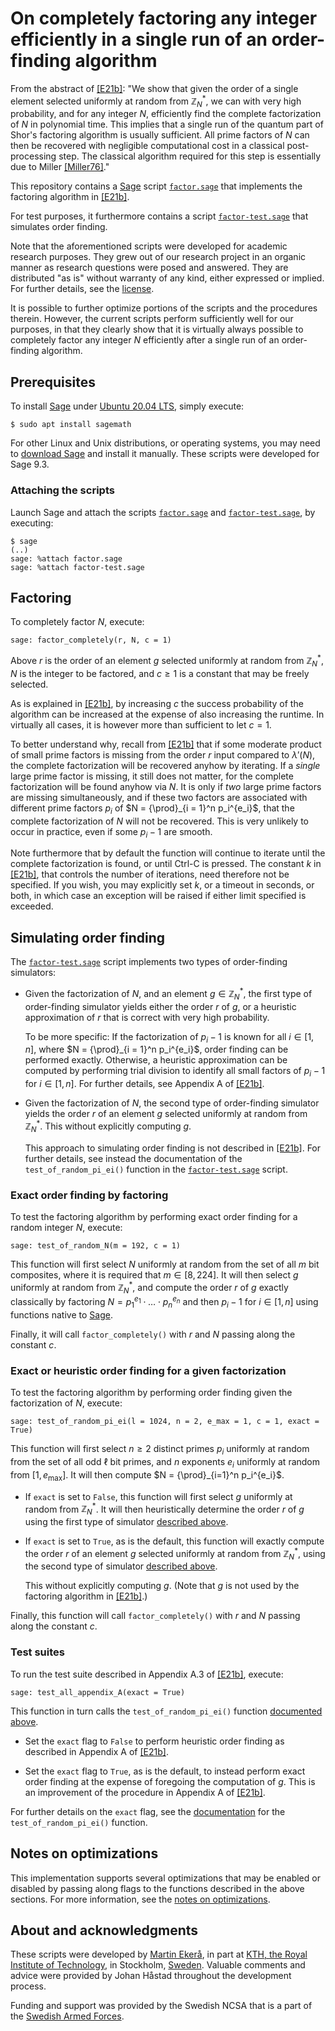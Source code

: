 # On completely factoring any integer efficiently in a single run of an order-finding algorithm
From the abstract of [[E21b]](https://doi.org/10.1007/s11128-021-03069-1): "We show that given the order of a single element selected uniformly at random from $\mathbb Z_N^*$, we can with very high probability, and for any integer $N$, efficiently find the complete factorization of $N$ in polynomial time.
This implies that a single run of the quantum part of Shor's factoring algorithm is usually sufficient.
All prime factors of $N$ can then be recovered with negligible computational cost in a classical post-processing step.
The classical algorithm required for this step is essentially due to Miller [[Miller76]](https://doi.org/10.1016/S0022-0000(76)80043-8)."

This repository contains a [Sage](https://www.sagemath.org) script [<code>factor.sage</code>](factor.sage) that implements the factoring algorithm in [[E21b]](https://doi.org/10.1007/s11128-021-03069-1).

For test purposes, it furthermore contains a script [<code>factor-test.sage</code>](factor-test.sage) that simulates order finding.

Note that the aforementioned scripts were developed for academic research purposes. They grew out of our research project in an organic manner as research questions were posed and answered. They are distributed "as is" without warranty of any kind, either expressed or implied. For further details, see the [license](LICENSE.md).

It is possible to further optimize portions of the scripts and the procedures therein. However, the current scripts perform sufficiently well for our purposes, in that they clearly show that it is virtually always possible to completely factor any integer $N$ efficiently after a single run of an order-finding algorithm.

## Prerequisites
To install [Sage](https://www.sagemath.org) under [Ubuntu 20.04 LTS](https://releases.ubuntu.com/20.04), simply execute:

```console
$ sudo apt install sagemath
```
For other Linux and Unix distributions, or operating systems, you may need to [download Sage](https://www.sagemath.org/download) and install it manually. These scripts were developed for Sage 9.3.

### Attaching the scripts
Launch Sage and attach the scripts [<code>factor.sage</code>](factor.sage) and [<code>factor-test.sage</code>](factor-test.sage), by executing:

```console
$ sage
(..)
sage: %attach factor.sage
sage: %attach factor-test.sage
```

## Factoring
To completely factor $N$, execute:

```console
sage: factor_completely(r, N, c = 1)
```

Above $r$ is the order of an element $g$ selected uniformly at random from $\mathbb Z_N^*$, $N$ is the integer to be factored, and $c \ge 1$ is a constant that may be freely selected.

As is explained in [[E21b]](https://doi.org/10.1007/s11128-021-03069-1), by increasing $c$ the success probability of the algorithm can be increased at the expense of also increasing the runtime. In virtually all cases, it is however more than sufficient to let $c = 1$.

To better understand why, recall from [[E21b]](https://doi.org/10.1007/s11128-021-03069-1) that if some moderate product of small prime factors is missing from the order $r$ input compared to $\lambda'(N)$, the complete factorization will be recovered anyhow by iterating. If a <i>single</i> large prime factor is missing, it still does not matter, for the complete factorization will be found anyhow via $N$. It is only if <i>two</i> large prime factors are missing simultaneously, and if these two factors are associated with different prime factors $p_i$ of $N = {\prod}_{i = 1}^n p_i^{e_i}$, that the complete factorization of $N$ will not be recovered. This is very unlikely to occur in practice, even if some $p_i - 1$ are smooth.

Note furthermore that by default the function will continue to iterate until the complete factorization is found, or until Ctrl-C is pressed. The constant $k$ in [[E21b]](https://doi.org/10.1007/s11128-021-03069-1), that controls the number of iterations, need therefore not be specified. If you wish, you may explicitly set $k$, or a timeout in seconds, or both, in which case an exception will be raised if either limit specified is exceeded.

## Simulating order finding
The [<code>factor-test.sage</code>](factor-test.sage) script implements two types of order-finding simulators:

- Given the factorization of $N$, and an element $g \in \mathbb Z_N^*$, the first type of order-finding simulator yields either the order $r$ of $g$, or a heuristic approximation of $r$ that is correct with very high probability.

   To be more specific: If the factorization of $p_i - 1$ is known for all $i \in [1, n]$, where $N = {\prod}_{i = 1}^n p_i^{e_i}$, order finding can be performed exactly. Otherwise, a heuristic approximation can be computed by performing trial division to identify all small factors of $p_i - 1$ for $i \in [1, n]$. For further details, see Appendix A of [[E21b]](https://doi.org/10.1007/s11128-021-03069-1).

- Given the factorization of $N$, the second type of order-finding simulator yields the order $r$ of an element $g$ selected uniformly at random from $\mathbb Z_N^*$. This without explicitly computing $g$.

   This approach to simulating order finding is not described in [[E21b]](https://doi.org/10.1007/s11128-021-03069-1). For further details, see instead the documentation of the <code>test_of_random_pi_ei()</code> function in the [<code>factor-test.sage</code>](factor-test.sage) script.

### Exact order finding by factoring
To test the factoring algorithm by performing exact order finding for a random integer $N$, execute:

```console
sage: test_of_random_N(m = 192, c = 1)
```

This function will first select $N$ uniformly at random from the set of all $m$ bit composites, where it is required that $m \in [8, 224]$. It will then select $g$ uniformly at random from $\mathbb Z_N^*$, and compute the order $r$ of $g$ exactly classically by factoring $N = p_1^{e_1} \cdot \ldots \cdot p_n^{e_n}$ and then $p_i - 1$ for $i \in [1, n]$ using functions native to [Sage](https://www.sagemath.org).

Finally, it will call <code>factor_completely()</code> with $r$ and $N$ passing along the constant $c$.

### Exact or heuristic order finding for a given factorization
To test the factoring algorithm by performing order finding given the factorization of $N$, execute:

```console
sage: test_of_random_pi_ei(l = 1024, n = 2, e_max = 1, c = 1, exact = True)
```

This function will first select $n \ge 2$ distinct primes $p_i$ uniformly at random from the set of all odd $\ell$ bit primes, and $n$ exponents $e_i$ uniformly at random from $[1, e_{\max}]$.
It will then compute $N = {\prod}_{i=1}^n p_i^{e_i}$.

- If <code>exact</code> is set to <code>False</code>, this function will first select $g$ uniformly at random from $\mathbb Z_N^*$. It will then heuristically determine the order $r$ of $g$ using the first type of simulator [described above](#simulating-order-finding).

- If <code>exact</code> is set to <code>True</code>, as is the default, this function will exactly compute the order $r$ of an element $g$ selected uniformly at random from $\mathbb Z_N^*$, using the second type of simulator [described above](#simulating-order-finding).

   This without explicitly computing $g$. (Note that $g$ is not used by the factoring algorithm in [[E21b]](https://doi.org/10.1007/s11128-021-03069-1).)

Finally, this function will call <code>factor_completely()</code> with $r$ and $N$ passing along the constant $c$.

### Test suites
To run the test suite described in Appendix A.3 of [[E21b]](https://doi.org/10.1007/s11128-021-03069-1), execute:

```console
sage: test_all_appendix_A(exact = True)
```

This function in turn calls the <code>test_of_random_pi_ei()</code> function [documented above](#exact-or-heuristic-order-finding-for-a-given-factorization).

- Set the <code>exact</code> flag to <code>False</code> to perform heuristic order finding as described in Appendix A of [[E21b]](https://doi.org/10.1007/s11128-021-03069-1).

- Set the <code>exact</code> flag to <code>True</code>, as is the default, to instead perform exact order finding at the expense of foregoing the computation of $g$. This is an improvement of the procedure in Appendix A of [[E21b]](https://doi.org/10.1007/s11128-021-03069-1).

For further details on the <code>exact</code> flag, see the [documentation](#exact-or-heuristic-order-finding-for-a-given-factorization) for the <code>test_of_random_pi_ei()</code> function.

## Notes on optimizations
This implementation supports several optimizations that may be enabled or disabled by passing along flags to the functions described in the above sections. For more information, see the [notes on optimizations](optimizations.md).

## About and acknowledgments
These scripts were developed by [Martin Ekerå](mailto:ekera@kth.se), in part at [KTH, the Royal Institute of Technology](https://www.kth.se/en), in Stockholm, [Sweden](https://www.sweden.se). Valuable comments and advice were provided by Johan Håstad throughout the development process.

Funding and support was provided by the Swedish NCSA that is a part of the [Swedish Armed Forces](https://www.mil.se).
